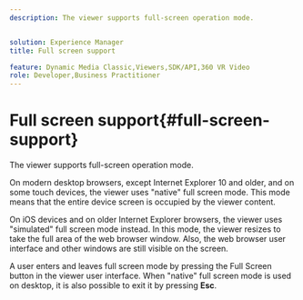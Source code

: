 ```yaml
---
description: The viewer supports full-screen operation mode.


solution: Experience Manager
title: Full screen support

feature: Dynamic Media Classic,Viewers,SDK/API,360 VR Video
role: Developer,Business Practitioner
---
```


# Full screen support{#full-screen-support}

The viewer supports full-screen operation mode.

On modern desktop browsers, except Internet Explorer 10 and older, and on some touch devices, the viewer uses "native" full screen mode. This mode means that the entire device screen is occupied by the viewer content.

On iOS devices and on older Internet Explorer browsers, the viewer uses "simulated" full screen mode instead. In this mode, the viewer resizes to take the full area of the web browser window. Also, the web browser user interface and other windows are still visible on the screen.

A user enters and leaves full screen mode by pressing the Full Screen button in the viewer user interface. When "native" full screen mode is used on desktop, it is also possible to exit it by pressing **Esc**. 
